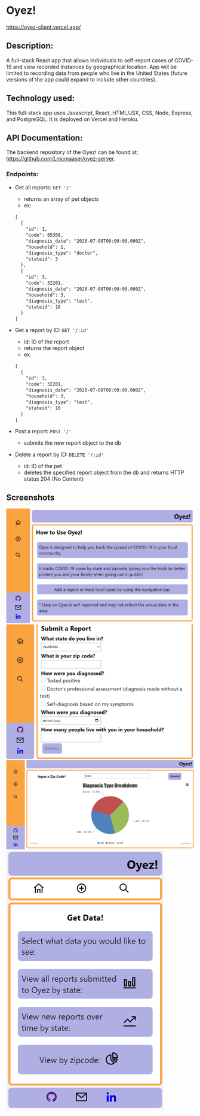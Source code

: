 # **Oyez!**

https://oyez-client.vercel.app/

## Description:
A full-stack React app that allows individuals to self-report cases of COVID-19 and view recorded instances by geographical location. App will be limited to recording data from people who live in the United States (future versions of the app could expand to include other countries).

## Technology used:
This full-stack app uses Javascript, React, HTML/JSX, CSS, Node, Express, and PostgreSQL. It is deployed on Vercel and Heroku.

## API Documentation:
The backend repository of the Oyez! can be found at: https://github.com/Lmcmaaser/oyez-server.

### Endpoints:
* Get all reports: `GET '/'`
  - returns an array of pet objects
  - ex:
  ```
  [
    {
      "id": 1,
      "code": 85308,
      "diagnosis_date": "2020-07-08T00:00:00.000Z",
      "household": 1,
      "diagnosis_type": "doctor",
      "stateid": 3
    },
    {    
      "id": 3,
      "code": 32201,
      "diagnosis_date": "2020-07-08T00:00:00.000Z",
      "household": 3,
      "diagnosis_type": "test",
      "stateid": 10
    }  
  ]
  ```
* Get a report by ID: `GET '/:id'`
  - id: ID of the report
  - returns the report object
  - ex.
  ```
  [
    {
      "id": 3,
      "code": 32201,
      "diagnosis_date": "2020-07-08T00:00:00.000Z",
      "household": 3,
      "diagnosis_type": "test",
      "stateid": 10
    }
  ]
  ```
* Post a report: `POST '/'`
  - submits the new report object to the db

* Delete a report by ID: `DELETE '/:id'`
  - id: ID of the pet
  - deletes the specified report object from the db and returns HTTP status 204 (No Content)

## Screenshots
![Screenshot of Oyez! Home Page](screenshot/home-page.png)
![Screenshot of Oyez! Report Page](screenshot/report-page.png)
![Screenshot of Oyez! Zip Code Data displayed in a graph.](screenshot/zipcode-page.png)
![Screenshot of Oyez! in mobile page view](screenshot/search-page-mobile.png)

